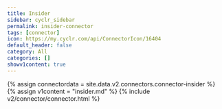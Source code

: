 ```yaml
---
title: Insider
sidebar: cyclr_sidebar
permalink: insider-connector
tags: [connector]
icon: https://my.cyclr.com/api/ConnectorIcon/16404
default_header: false
category: All
categories: []
showv1content: true
---
```

{% assign connectordata = site.data.v2.connectors.connector-insider %}
{% assign v1content = "insider.md" %}
{% include v2/connector/connector.html %}	